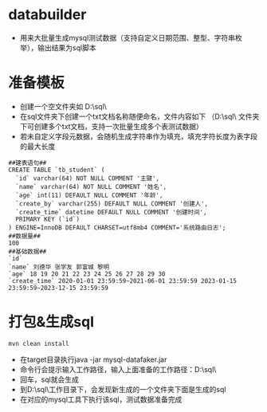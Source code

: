 # databuilder
* 用来大批量生成mysql测试数据（支持自定义日期范围、整型、字符串枚举），输出结果为sql脚本

# 准备模板
- 创建一个空文件夹如  D:\sql\
- 在sql文件夹下创建一个txt文档名称随便命名，文件内容如下 （D:\sql\ 文件夹下可创建多个txt文档，支持一次批量生成多个表测试数据）
- 若未自定义字段元数据，会随机生成字符串作为填充，填充字符长度为表字段的最大长度
```
##建表语句##
CREATE TABLE `tb_student` (
  `id` varchar(64) NOT NULL COMMENT '主键',
  `name` varchar(64) NOT NULL COMMENT '姓名',
  `age` int(11) DEFAULT NULL COMMENT '年龄',
  `create_by` varchar(255) DEFAULT NULL COMMENT '创建人',
  `create_time` datetime DEFAULT NULL COMMENT '创建时间',
  PRIMARY KEY (`id`)
) ENGINE=InnoDB DEFAULT CHARSET=utf8mb4 COMMENT='系统路由日志';
##数据量##
100
##基础数据##
`id`
`name` 刘德华 张学友 郭富城 黎明
`age` 18 19 20 21 22 23 24 25 26 27 28 29 30
`create_time` 2020-01-01 23:59:59~2021-06-01 23:59:59 2023-01-15 23:59:59~2023-12-15 23:59:59
```

# 打包&生成sql
```
mvn clean install
```
- 在target目录执行java -jar mysql-datafaker.jar
- 命令行会提示输入工作路径，输入上面准备的工作路径：D:\sql\
- 回车，sql就会生成
- 到D:\sql\工作目录下，会发现新生成的一个文件夹下面是生成的sql
- 在对应的mysql工具下执行该sql，测试数据准备完成
